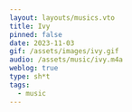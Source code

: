 ```yaml
---
layout: layouts/musics.vto
title: Ivy
pinned: false
date: 2023-11-03
gif: /assets/images/ivy.gif
audio: /assets/music/ivy.m4a
weblog: true
type: sh*t
tags:
  - music
---
```

